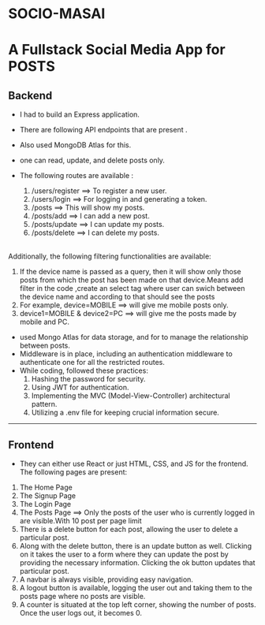 # SOCIO-MASAI

# A Fullstack Social Media App for POSTS

## Backend
- I had to build an Express application. 
- There are following API endpoints that are present . 
- Also used MongoDB Atlas for this.
- one can read, update, and delete posts only. 

- The following routes are available :
    1. /users/register ==> To register a new user.
    2. /users/login ==> For logging in and generating a token.
    3. /posts ==> This will show my posts.
    4. /posts/add ==> I can add a new post.
    5. /posts/update ==> I can update my posts.
    6. /posts/delete ==> I can delete my posts.
    <br>

Additionally, the following filtering functionalities are available:
1. If the device name is passed as a query, then it will show only those posts from which the post has been made on that device.Means add filter in the code ,create an select tag where user can swich between the device name and according to that should see the posts 
2. For example, device=MOBILE ==> will give me mobile posts only.
3. device1=MOBILE & device2=PC ==> will give me the posts made by mobile and PC.

- used Mongo Atlas for data storage, and for to manage the relationship between posts.
- Middleware is in place, including an authentication middleware to authenticate one for all the restricted routes.
- While coding, followed these practices:
	1. Hashing the password for security.
	2. Using JWT for authentication.
	3. Implementing the MVC (Model-View-Controller) architectural pattern.
	4. Utilizing a .env file for keeping crucial information secure.

---

## Frontend

- They can either use React or just HTML, CSS, and JS for the frontend. The following pages are present:
1. The Home Page
2. The Signup Page
3. The Login Page
4. The Posts Page ==> Only the posts of the user who is currently logged in are visible.With 10 post per page limit
5. There is a delete button for each post, allowing the user to delete a particular post.
6. Along with the delete button, there is an update button as well. Clicking on it takes the user to a form where they can update the post by providing the necessary information. Clicking the ok button updates that particular post.
7. A navbar is always visible, providing easy navigation.
8. A logout button is available, logging the user out and taking them to the posts page where no posts are visible.
9. A counter is situated at the top left corner, showing the number of posts. Once the user logs out, it becomes 0.